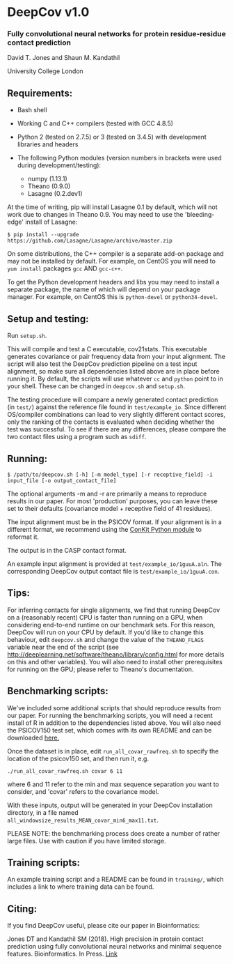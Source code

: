 # DeepCov v1.0
### Fully convolutional neural networks for protein residue-residue contact prediction

David T. Jones and Shaun M. Kandathil

University College London

Requirements:
-------------
- Bash shell
- Working C and C++ compilers (tested with GCC 4.8.5)
- Python 2 (tested on 2.7.5) or 3 (tested on 3.4.5) with development libraries and headers

- The following Python modules (version numbers in brackets were used during development/testing):
  - numpy (1.13.1)
  - Theano (0.9.0)
  - Lasagne (0.2.dev1)

At the time of writing, pip will install Lasagne 0.1 by default, which will not work due to changes in Theano 0.9. You may need to use the 'bleeding-edge' install of Lasagne:

`$ pip install --upgrade https://github.com/Lasagne/Lasagne/archive/master.zip`

On some distributions, the C++ compiler is a separate add-on package and may not be installed by default. For example, on CentOS you will need to `yum install` packages `gcc` AND `gcc-c++`.

To get the Python development headers and libs you may need to install a separate package, the name of which will depend on your package manager. For example, on CentOS this is `python-devel` or `python34-devel`.

Setup and testing:
------------------
Run `setup.sh`.

This will compile and test a C executable, cov21stats. This executable generates covariance or pair frequency data from your input alignment.
The script will also test the DeepCov prediction pipeline on a test input alignment, so make sure all dependencies listed above are in place before running it. By default, the scripts will use whatever `cc` and `python` point to in your shell. These can be changed in `deepcov.sh` and `setup.sh`.

The testing procedure will compare a newly generated contact prediction (in `test/`) against the reference file found in `test/example_io`. Since different OS/compiler combinations can lead to very slightly different contact scores, only the ranking of the contacts is evaluated when deciding whether the test was successful. To see if there are any differences, please compare the two contact files using a program such as `sdiff`.

Running:
--------
`$ /path/to/deepcov.sh [-h] [-m model_type] [-r receptive_field] -i input_file [-o output_contact_file]`

The optional arguments -m and -r are primarily a means to reproduce results in our paper. For most 'production' purposes, you can leave these set to their defaults (covariance model + receptive field of 41 residues).

The input alignment must be in the PSICOV format. If your alignment is in a different format, we recommend using the [ConKit Python module](https://pypi.python.org/pypi/conkit) to reformat it.

The output is in the CASP contact format.

An example input alignment is provided at `test/example_io/1guuA.aln`. The corresponding DeepCov output contact file is `test/example_io/1guuA.con`.

Tips:
-----
For inferring contacts for single alignments, we find that running DeepCov on a (reasonably recent) CPU is faster than running on a GPU, when considering end-to-end runtime on our benchmark sets. For this reason, DeepCov will run on your CPU by default. If you'd like to change this behaviour, edit `deepcov.sh` and change the value of the `THEANO_FLAGS` variable near the end of the script (see http://deeplearning.net/software/theano/library/config.html for more details on this and other variables). You will also need to install other prerequisites for running on the GPU; please refer to Theano's documentation.

Benchmarking scripts:
------
We've included some additional scripts that should reproduce results from our paper.
For running the benchmarking scripts, you will need a recent install of R in addition to the dependencies listed above.
You will also need the PSICOV150 test set, which comes with its own README and can be downloaded [here.](http://bioinfadmin.cs.ucl.ac.uk/downloads/contact_pred_datasets/)

Once the dataset is in place, edit `run_all_covar_rawfreq.sh` to specify the location of the psicov150 set, and then run it, e.g.

`./run_all_covar_rawfreq.sh covar 6 11`

where 6 and 11 refer to the min and max sequence separation you want to consider, and 'covar' refers to the covariance model.

With these inputs, output will be generated in your DeepCov installation directory, in a file named `all_windowsize_results_MEAN_covar_min6_max11.txt`.

PLEASE NOTE: the benchmarking process does create a number of rather large files. Use with caution if you have limited storage.

Training scripts:
-------
An example training script and a README can be found in `training/`, which includes a link to where training data can be found. 

Citing:
-------
If you find DeepCov useful, please cite our paper in Bioinformatics:

Jones DT and Kandathil SM (2018). High precision in protein contact prediction using fully convolutional neural networks and minimal sequence features. Bioinformatics. In Press. [Link](https://doi.org/10.1093/bioinformatics/bty341)
